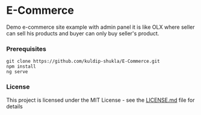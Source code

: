 # E-Commerce
 Demo e-commerce site example with admin panel it is like OLX where seller can sell his products and buyer can only buy seller's product.

### Prerequisites
```
git clone https://github.com/kuldip-shukla/E-Commerce.git
npm install
ng serve
```

### License
This project is licensed under the MIT License - see the [LICENSE.md](https://github.com/kuldip-shukla/E-Commerce/blob/master/LICENSE.md) file for details

